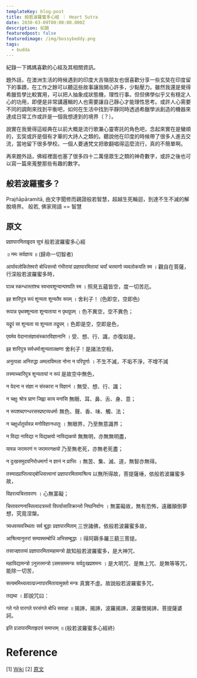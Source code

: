 ```yaml
---
templateKey: blog-post
title: 般若波羅蜜多心經 ｜ Heart Sutra
date: 2030-03-09T00:00:00.000Z
description: 如題
featuredpost: false
featuredimage: /img/bossybeddy.png
tags:
  - budda
---
```

紀錄一下媽媽喜歡的心經及其相關資訊。

題外話，在澳洲生活的時候遇到的印度大吉嶺朋友也很喜歡分享一些玄奘在印度留下的事蹟，在工作之餘可以聽這些故事讓我開心許多，少點壓力。雖然我還是覺得希臘哲學比較實用，可以把人抽象成狀態機，理性行事。但但佛學似乎又有穩定人心的功用，即便是非常講邏輯的人也需要讓自己靜心才能理性思考。或許人心需要不同的調劑來找到平衡吧，如何在生活中找到平靜同時透過希臘學派創造的機器來達成日常工作或許是一個我想達到的境界（？）。

說實在我覺得這經典在以前大概是流行歌兼心靈寄託的角色吧，念起來實在是蠻順的，玄奘或許是個有才華的大詩人之類的。聽說他在印度的時候帶了很多人進去交流，當地留下很多學校。一個人要通梵文把歌翻唱得這麼流行，真的不簡單啊。

再來題外話，佛經裡面也塞了很多四十二萬億眾生之類的神奇數字，或許之後也可以寫一篇來蒐整那些有趣的數字。

## 般若波羅蜜多？
Prajñāpāramitā, 由文字聞修而親證般若智慧，超越生死輪迴，到達不生不滅的解脫境界。
般若, 佛家用語 == 智慧

## 原文
 प्रज्ञापारमिताहॄदय सूत्रं
般若波羅蜜多心經

॥ नमः सर्वज्ञाय ॥
(歸命一切智者)

आर्यावलोकितेश्वरो बोधिसत्त्वो गंभीरायां प्रज्ञापारमितायां चर्यां चरमाणो व्यवलोकयति स्म ।
觀自在菩薩，行深般若波羅蜜多時，

पञ्च स्कन्धास्तांश्च स्वभावशून्यान्पश्यति स्म ।
照見五蘊皆空，度一切苦厄。

इह शारिपुत्र रूपं शून्यता शून्यतैव रूपम् ।
舍利子！ (色即空，空即色)

रूपान्न पृथक्शून्यता शून्याताया न पृथग्रूपम् ।
色不異空，空不異色；

यद्रूपं सा शून्यता या शून्यता तद्रूपम् ।
色即是空，空即是色，

एवमेव वेदानासंज्ञासंस्कारविज्ञानानि ।
受、想、行、識，亦復如是。

इह शारिपुत्र सर्वधर्माःशून्यतालक्षणा
舍利子！是諸法空相，

अनुत्पन्ना अनिरुद्धा अमलाविमला नोना न परिपूर्णाः ।
不生不滅，不垢不淨，不增不減

तस्माच्चारिपुत्र शून्यतायां न रूपं
是故空中無色，

न वेदना न संज्ञा न संस्कारा न विज्ञानं ।
無受、想、行、識；

न चक्षुः श्रोत्र घ्राण जिह्वा काय मनांसि
無眼、耳、鼻、舌、身、意；

न रूपशब्दगन्धरसस्प्रष्टव्यधर्माः
無色、聲、香、味、觸、法；

न चक्षुर्धातुर्यावन्न मनोविज्ञानधातुः ।
無眼界，乃至無意識界；

न विद्या नाविद्या न विद्याक्षयो नाविद्याक्षयो
無無明，亦無無明盡，

यावन्न जरामरणं न जरामरणक्षयो
乃至無老死，亦無老死盡；

न दुःखसमुदयनिरोधमार्गा न ज्ञानं न प्राप्तिः ।
無苦、集、滅、道，無智亦無得。

तस्मादप्राप्तित्वाद्बोधिसत्त्वानां प्रज्ञापारमितामाश्रित्य
以無所得故，菩提薩埵，依般若波羅蜜多故，

विहरत्यचित्तावरणः ।
心無罣礙；

चित्तावरणनास्तित्वादत्रस्तो विपर्यासातिक्रान्तो निष्ठनिर्वाणः ।
無罣礙故，無有恐怖，遠離顛倒夢想，究竟涅槃。

त्र्यधवव्यवस्थिताः सर्व बुद्धाः प्रज्ञापारमिताम्
三世諸佛，依般若波羅蜜多故，

आश्रित्यानुत्तरां सम्यक्सम्बोधिं अभिसम्बुद्धाः ।
得阿耨多羅三藐三菩提。

तसाज्ज्ञातव्यं प्रज्ञापारमितामहामन्त्रो
故知般若波羅蜜多，是大神咒、

महाविद्यामन्त्रो ऽनुत्तरमन्त्रो ऽसमसममन्त्रः सर्वदुःखप्रशमनः ।
是大明咒、是無上咒、是無等等咒，能除一切苦，

सत्यममिथ्यत्वात्प्रज्नापारमितायामुक्तो मन्त्रः
真實不虛。故說般若波羅蜜多咒，

तद्यथा ।
即說咒曰：

गते गते पारगते परसंगते बोधि सवाहा ॥
揭諦，揭諦，波羅揭諦，波羅僧揭諦，菩提薩婆訶。

इति प्रञापारमिताहृदयं समाप्तम् ॥
(般若波羅蜜多心經終)

# Reference
[1] [Wiki](https://zh.wikipedia.org/zh-tw/%E8%88%AC%E8%8B%A5%E6%B3%A2%E7%BE%85%E8%9C%9C%E5%A4%9A%E5%BF%83%E7%B6%93)
[2] [原文](https://www.facebook.com/146348728777447/posts/372994809446170/)

